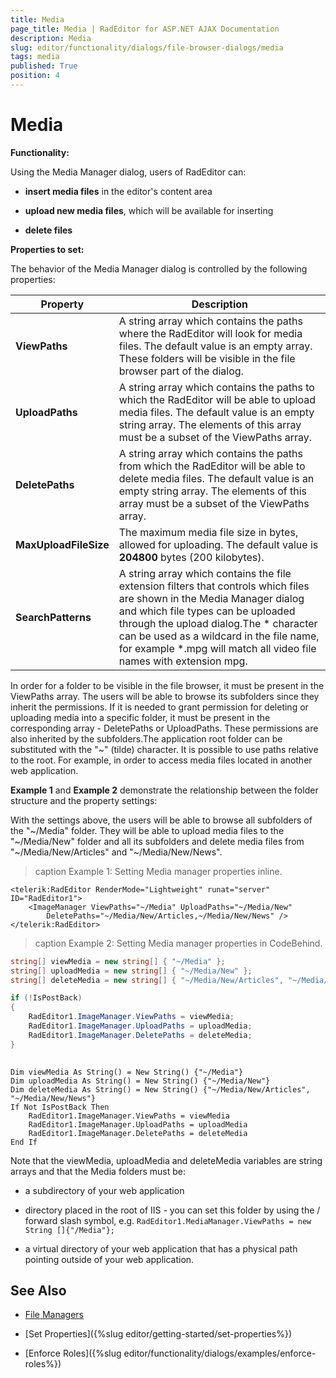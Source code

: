 ```yaml
---
title: Media
page_title: Media | RadEditor for ASP.NET AJAX Documentation
description: Media
slug: editor/functionality/dialogs/file-browser-dialogs/media
tags: media
published: True
position: 4
---
```


# Media

**Functionality:**

Using the Media Manager dialog, users of RadEditor can:

* **insert media files** in the editor's content area

* **upload new media files**, which will be available for inserting

* **delete files**

**Properties to set:**

The behavior of the Media Manager dialog is controlled by the following properties:


|  **Property**  |  **Description**  |
| ------ | ------ |
| **ViewPaths** |A string array which contains the paths where the RadEditor will look for media files. The default value is an empty array. These folders will be visible in the file browser part of the dialog.|
| **UploadPaths** |A string array which contains the paths to which the RadEditor will be able to upload media files. The default value is an empty string array. The elements of this array must be a subset of the ViewPaths array.|
| **DeletePaths** |A string array which contains the paths from which the RadEditor will be able to delete media files. The default value is an empty string array. The elements of this array must be a subset of the ViewPaths array.|
| **MaxUploadFileSize** |The maximum media file size in bytes, allowed for uploading. The default value is **204800** bytes (200 kilobytes).|
| **SearchPatterns** |A string array which contains the file extension filters that controls which files are shown in the Media Manager dialog and which file types can be uploaded through the upload dialog.The * character can be used as a wildcard in the file name, for example *.mpg will match all video file names with extension mpg.|

In order for a folder to be visible in the file browser, it must be present in the ViewPaths array. The users will be able to browse its subfolders since they inherit the permissions. If it is needed to grant permission for deleting or uploading media into a specific folder, it must be present in the corresponding array - DeletePaths or UploadPaths. These permissions are also inherited by the subfolders.The application root folder can be substituted with the "~" (tilde) character. It is possible to use paths relative to the root. For example, in order to access media files located in another web application.

**Example 1** and **Example 2** demonstrate the relationship between the folder structure and the property settings:

With the settings above, the users will be able to browse all subfolders of the "~/Media" folder. They will be able to upload media files to the "~/Media/New" folder and all its subfolders and delete media files from "~/Media/New/Articles" and "~/Media/New/News".

>caption Example 1: Setting Media manager properties inline.

````ASP.NET
<telerik:RadEditor RenderMode="Lightweight" runat="server" ID="RadEditor1">
	<ImageManager ViewPaths="~/Media" UploadPaths="~/Media/New" 
		DeletePaths="~/Media/New/Articles,~/Media/New/News" />
</telerik:RadEditor>
````



>caption Example 2: Setting Media manager properties in CodeBehind.

````C#
string[] viewMedia = new string[] { "~/Media" };
string[] uploadMedia = new string[] { "~/Media/New" };
string[] deleteMedia = new string[] { "~/Media/New/Articles", "~/Media/New/News" };

if (!IsPostBack)
{
	RadEditor1.ImageManager.ViewPaths = viewMedia;
	RadEditor1.ImageManager.UploadPaths = uploadMedia;
	RadEditor1.ImageManager.DeletePaths = deleteMedia;
}
	
````
````VB
Dim viewMedia As String() = New String() {"~/Media"}
Dim uploadMedia As String() = New String() {"~/Media/New"}
Dim deleteMedia As String() = New String() {"~/Media/New/Articles", "~/Media/New/News"}
If Not IsPostBack Then
	RadEditor1.ImageManager.ViewPaths = viewMedia
	RadEditor1.ImageManager.UploadPaths = uploadMedia
	RadEditor1.ImageManager.DeletePaths = deleteMedia
End If
````

Note that the viewMedia, uploadMedia and deleteMedia variables are string arrays and that the Media folders must be:

* a subdirectory of your web application

* directory placed in the root of IIS - you can set this folder by using the / forward slash symbol, e.g. `RadEditor1.MediaManager.ViewPaths = new String []{"/Media"};`

* a virtual directory of your web application that has a physical path pointing outside of your web application.

## See Also

 * [File Managers](https://demos.telerik.com/aspnet/prometheus/Editor/Examples/FileManagers/DefaultCS.aspx)

 * [Set Properties]({%slug editor/getting-started/set-properties%})

 * [Enforce Roles]({%slug editor/functionality/dialogs/examples/enforce-roles%})
